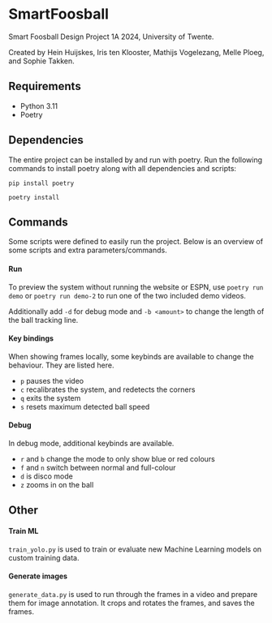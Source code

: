 # SmartFoosball
Smart Foosball Design Project 1A 2024, University of Twente. 

Created by Hein Huijskes, Iris ten Klooster, Mathijs Vogelezang, Melle Ploeg, and Sophie Takken.

## Requirements
- Python 3.11
- Poetry

## Dependencies
The entire project can be installed by and run with poetry. Run the following commands to install poetry along with all dependencies and scripts:
```
pip install poetry
```
```
poetry install
```

## Commands
Some scripts were defined to easily run the project. Below is an overview of some scripts and extra parameters/commands.

#### Run
To preview the system without running the website or ESPN, use `poetry run demo` or `poetry run demo-2` to run one of the two included demo videos.

Additionally add `-d` for debug mode and `-b <amount>` to change the length of the ball tracking line.

#### Key bindings
When showing frames locally, some keybinds are available to change the behaviour. They are listed here.
- `p` pauses the video
- `c` recalibrates the system, and redetects the corners
- `q` exits the system
- `s` resets maximum detected ball speed

#### Debug
In debug mode, additional keybinds are available.
- `r` and `b` change the mode to only show blue or red colours
- `f` and `n` switch between normal and full-colour
- `d` is disco mode
- `z` zooms in on the ball

## Other
#### Train ML
`train_yolo.py` is used to train or evaluate new Machine Learning models on custom training data. 
#### Generate images
`generate_data.py` is used to run through the frames in a video and prepare them for image annotation. It crops and rotates the frames, and saves the frames.